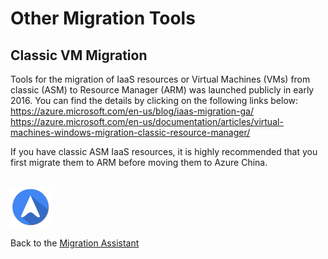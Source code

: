 <properties
	pageTitle="Global Customer Playbook other-migration-tools | Azure"
	description="Global Customer Playbook other-migration-tools"
	services="global-customer-playbook"
	documentationCenter=""
	authors="jtong"
	manager="edwinc"
	editor=""
	tags="global-customer-playbook"/>

<tags
	ms.service="global-customer-playbook"
	ms.workload=""
	ms.tgt_pltfrm=""
	ms.devlang="na"
	ms.topic="article"
	ms.date="12/26/2016"
	wacn.date="12/26/2016"
	wacn.lang="en" 
	ms.author="jtong"/>


# Other Migration Tools

## Classic VM Migration

Tools for the migration of IaaS resources or Virtual Machines (VMs) from classic (ASM) to Resource Manager (ARM) was launched publicly in early 2016. You can find the details by clicking on the following links below:
https://azure.microsoft.com/en-us/blog/iaas-migration-ga/
https://azure.microsoft.com/en-us/documentation/articles/virtual-machines-windows-migration-classic-resource-manager/
 
If you have classic ASM IaaS resources, it is highly recommended that you first migrate them to ARM before moving them to Azure China.
</br>
</br>

![navigation](./media/navigation.png)

Back to the [Migration Assistant](/solutions/global-customer/migration-assistant/)
